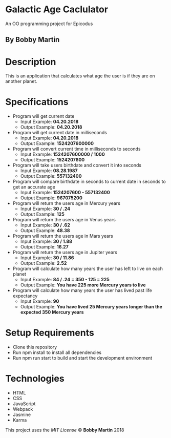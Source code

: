# Galactic Age Caclulator
An OO programming project for Epicodus

## By Bobby Martin

# Description
This is an application that calculates what age the user is if they are on another planet.

# Specifications
* Program will get current date
  * Input Example: **04.20.2018**
  * Output Example: **04.20.2018**
* Program will get current date in milliseconds
  * Input Example: **04.20.2018**
  * Output Example: **1524207600000**
* Program will convert current time in milliseconds to seconds
  * Input Example: **1524207600000 / 1000**
  * Output Example: **1524207600**
* Program will take users birthdate and convert it into seconds
  * Input Example: **08.28.1987**
  * Output Example: **557132400**
* Program will compare birthdate in seconds to current date in seconds to get an accurate age
  * Input Example: **1524207600 - 557132400**
  * Output Example: **967075200**
* Program will return the users age in Mercury years
  * Input Example: **30 / .24**
  * Output Example: **125**
* Program will return the users age in Venus years
  * Input Example: **30 / .62**
  * Output Example: **48.38**
* Program will return the users age in Mars years
  * Input Example: **30 / 1.88**
  * Output Example: **16.27**
* Program will return the users age in Jupiter years
  * Input Example: **30 / 11.86**
  * Output Example: **2.52**
* Program will calculate how many years the user has left to live on each planet
  * Input Example: **84 / .24 = 350 - 125 = 225**
  * Output Example: **You have 225 more Mercury years to live**
* Program will calculate how many years the user has lived past life expectancy
  * Input Example: **90**
  * Output Example: **You have lived 25 Mercury years longer than the expected 350 Mercury years**

# Setup Requirements
* Clone this repository
* Run npm install to install all dependencies
* Run npm run start to build and start the development environment

# Technologies
* HTML
* CSS
* JavaScript
* Webpack
* Jasmine
* Karma

This project uses the _MIT License_
&copy; **Bobby Martin** 2018

